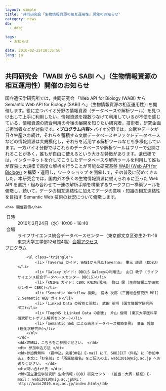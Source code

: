```yaml
---
layout: simple
title: '共同研究会「生物情報資源の相互運用性」開催のお知らせ'
category: news
db:
  - ddbj

tags:
  - お知らせ

date: 2010-02-25T10:36:56
lang: ja
---
```


<div>
    <h2>共同研究会 「WABI から SABI へ」（生物情報資源の相互運用性）開催のお知らせ</h2>
</div>
<div>
    <!--space20px-->
</div>国立遺伝学研究所では，共同研究会 「Web API for Biology (WABI) から Semantic Web API for Biology (SABI) へ」（生物情報資源の相互運用性）を開催します。役に立つバイオ分野の情報資源（データベースや解析ツール）を見つけ出して上手に利用したい，情報資源を複数つなげて利用しているが不便を感じている，情報資源の統合利用の今後の展開を知りたい研究者，技術者，研究企画ご担当者などが対象です。<strong>&lt;プログラム内容&gt; </strong>バイオ分野では，文献やデータが日々生産され続け，それらを蓄積する文献データベースやファクトデータベースなどの情報資源は大規模化し，それらを活用する解析ツールなども多様化しています。一方バイオ分野ではこれらのデータベースや解析ツールはフリーで公開されることが多く，誰もが自由に使えるという大きな特徴があります。遺伝研では，インターネットを介してこうしたデータベースや解析ツールを利用して誰もが容易に大規模で高度な解析を行うことが可能な研究基盤 <a href="http://www.xml.nig.ac.jp/index_jp.html">WABI (Web API for Biology)</a> を構築・運用し，ワークショップ を開催して，その普及に努めてきました。本研究会では，国内外の多くの生物情報資源に備えられるに至った Web API を選択・組み合わせて一連の解析手順を構築するワークフロー構築ツールを俯瞰し，続いて，データの相互連結性に加えてデータの意味・知識の相互連結性を目指す Semantic Web 技術の状況について俯瞰します。<div>

    <h4> 開催要領</h4>
</div>

<dl class="d-triangle">
    <dt> 日時 </dt>
    <dd>2010年3月24日（水）10:00 - 16:40 </dd>
    <dt> 会場 </dt>
    <dd>ライフサイエンス統合データベースセンター（東京都文京区弥生2-11-16 東京大学工学部12号館4階）<a href="http://dbcls.rois.ac.jp/access/index.html" target="_new">会場アクセス</a> </dd>
    <dt>プログラム </dt>
    <dd>

        <ul class="triangle">
            <li>「Taverna ガイド: WABIから見たTaverna」 重元 康昌 (DDBJ)</li>
            <li>「Galaxy ガイド: DBCLS Galaxyの利用法」 山口 敦子 (ライフサイエンス統合データベースセンター DBCLS)</li>
            <li>「KNIME ガイド: CBRC KNIME活用」 野口 保 (生命情報工学研究センター CBRC)</li>
            <li>「Semantic Workflow 検索」 荒木 次郎 (三菱総合研究所 MRI) 2.Semantic WEB ガイド</li>
            <li>「Linked Data の役割と現状」 武田 英明 (国立情報学研究所 NII)</li>
            <li>「TogoWS とLinked Data の創出」 片山 俊明 (東京大学医科学研究所ヒトゲノム解析センター)</li>
            <li>「Semantic Web による統合データベース構築事例」 豊田 哲郎 (理化学研究所)</li>
        </ul>
    </dd>
    <dd>詳細は，こちらをご参照ください。 </dd>
    <dt> 参加申込方法 </dt>
    <dd>参加費無料 （要申込，先着30名）E-mail にて，SUBJECT（件名）に「参加申込」，本文に「お名前」と「所属組織名」をご記入の上，wabi2010@nig.ac.jp へお送りください。 </dd>
    <dt>問い合わせ先 </dt>
    <dd>国立遺伝学研究所 生命情報・DDBJ 研究センター (担当：大貫・植松）E-mail： wabi2010@nig.ac.jpURL： http://wabi2010.nig.ac.jp/index.html</dd>
</dl>
